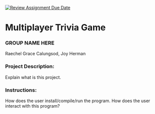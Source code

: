 [![Review Assignment Due Date](https://classroom.github.com/assets/deadline-readme-button-22041afd0340ce965d47ae6ef1cefeee28c7c493a6346c4f15d667ab976d596c.svg)](https://classroom.github.com/a/Vh67aNdh)
# Multiplayer Trivia Game

### GROUP NAME HERE
Raechel Grace Calungsod, Joy Herman
       
### Project Description:

Explain what is this project.
  
### Instructions:

How does the user install/compile/run the program.
How does the user interact with this program?

